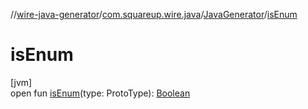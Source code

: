 //[wire-java-generator](../../../index.md)/[com.squareup.wire.java](../index.md)/[JavaGenerator](index.md)/[isEnum](is-enum.md)

# isEnum

[jvm]\
open fun [isEnum](is-enum.md)(type: ProtoType): [Boolean](https://kotlinlang.org/api/latest/jvm/stdlib/kotlin/-boolean/index.html)
